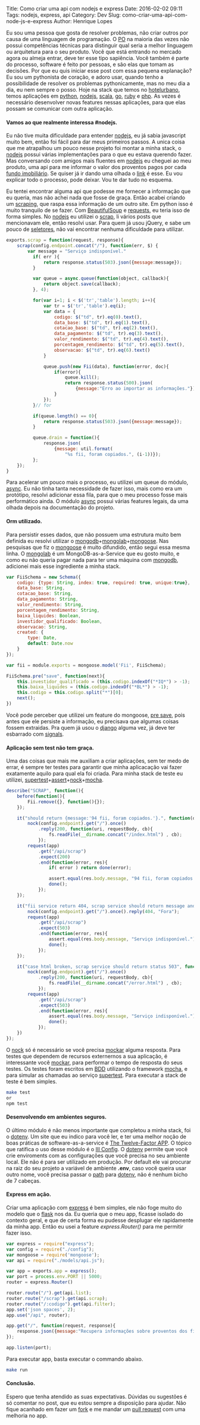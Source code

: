 Title: Como criar uma api com nodejs e express
Date: 2016-02-02 09:11
Tags: nodejs, express, api
Category: Dev
Slug: como-criar-uma-api-com-node-js-e-express
Author: Henrique Lopes

Eu sou uma pessoa que gosta de resolver problemas, não criar outros por causa de uma linguagem de programação. O [PO](http://www.desenvolvimentoagil.com.br/scrum/product_owner) na maioria das vezes não possui competências técnicas para distinguir qual seria a melhor linguagem ou arquitetura para o seu produto. Você que está entrando no mercado agora ou almeja entrar, deve ter esse tipo sapiência. Você também é parte do processo, software é feito por pessoas, e são elas que tomam as decisões. Por que eu quis iniciar esse post com essa pequena explanação? Eu sou um pythonista de coração, e adoro usar, quando tenho a possibilidade de resolver os problemas pythonicamente, mas no meu dia a dia, eu nem sempre o posso. Hoje na stack que temos no [hotelurbano](https://www.hotelurbano.com/), temos aplicações em [python](https://www.python.org), [nodejs](https://nodejs.org/en/), [scala](http://www.scala-lang.org/), [go](https://golang.org), [ruby](https://www.ruby-lang.org/pt/) e [php](https://secure.php.net/manual/pt_BR/index.php). As vezes é necessário desenvolver novas features nessas aplicações, para que elas possam se comunicar com outra aplicação.


#### Vamos ao que realmente interessa #nodejs.

Eu não tive muita dificuldade para entender [nodejs](https://nodejs.org/en/), eu já sabia javascript muito bem, então foi fácil para dar meus primeiros passos. A unica coisa que me atrapalhou um pouco nesse projeto foi montar a minha stack, o [nodejs](https://nodejs.org/en/) possui várias implementações para o que eu estava querendo fazer. Mas conversando com amigos mais fluentes em [nodejs](https://nodejs.org/en/) eu cheguei ao meu produto, uma api para me informar o valor dos proventos pagos por cada [fundo imobiliário](http://www.fundoimobiliario.com.br/). Se quiser já ir dando uma olhada o [link](https://github.com/riquellopes/fii) é esse. Eu vou explicar todo o processo, pode deixar. Vou te dar tudo no esquema.


Eu tentei encontrar alguma api que podesse me fornecer a informação que eu queria, mas não achei nada que fosse de graça. Então acabei criando um [scraping](https://pt.wikipedia.org/wiki/Data_scraping), que raspa essa informação de um outro site. Em python isso é muito tranquilo de se fazer. Com [BeautifulSoup](http://www.crummy.com/software/BeautifulSoup/) e [requests](http://docs.python-requests.org/en/latest/), eu teria isso de forma simples. No [nodejs](https://nodejs.org/en/) eu utilizei o [scrap](https://www.npmjs.com/package/scrap), li vários posts que mencionavam ele, então resolvi usar. Para quem já usou jQuery, e sabe um pouco de [seletores](https://api.jquery.com/category/selectors/), não vai encontrar nenhuma dificuldade para utilizar.

```javascript
exports.scrap = function(request, response){
    scrap(config.endpoint.concat("/"), function(err, $) {
        var message = "Serviço indisponível."
          if( err ){
              return response.status(503).json({message:message});
          }

          var queue = async.queue(function(object, callback){
              return object.save(callback);
          }, 4);

          for(var i=1; i < $('tr','table').length; i++){
              var tr = $('tr','table').eq(i);
              var data = {
                  codigo: $("td", tr).eq(0).text(),
                  data_base: $("td", tr).eq(1).text(),
                  cotacao_base: $("td", tr).eq(2).text(),
                  data_pagamento: $("td", tr).eq(3).text(),
                  valor_rendimento: $("td", tr).eq(4).text(),
                  porcentagem_rendimento: $("td", tr).eq(5).text(),
                  observacao: $("td", tr).eq(6).text()
              }

              queue.push(new Fii(data), function(error, doc){
                  if(error){
                      queue.kill();
                      return response.status(500).json(
                          {message:"Erro ao importar as informações."});
                  }
              });
          }// for

          if(queue.length() == 0){
              return response.status(503).json({message:message});
          }

          queue.drain = function(){
              response.json(
                  {message: util.format(
                      "%s fii, foram copiados.", (i-1))});
          };
    });
}
```
Para acelerar um pouco mais o processo, eu utilizei um queue do módulo, [async](https://github.com/caolan/async). Eu não tinha tanta necessidade de fazer isso, mais como era um protótipo, resolvi adicionar essa fila, para que o meu processo fosse mais performático ainda. O módulo [async](https://github.com/caolan/async) possui várias features legais, da uma olhada depois na documentação do projeto.

#### Orm utilizado.

Para persistir esses dados, que não possuem uma estrutura muito bem definida eu resolvi utilizar o [mongodb](https://www.mongodb.org/)+[mongolab](https://mongolab.com/)+[mongoose](http://mongoosejs.com/).
Nas pesquisas que fiz o [mongoose](http://mongoosejs.com/) é muito difundido, então segui essa mesma linha. O [mongolab](https://mongolab.com/) é um MongoDB-as-a-Service que eu gosto muito, e como eu não queria pagar nada para ter uma máquina com [mongodb](https://www.mongodb.org/), adicionei mais esse ingrediente a minha stack.


```javascript
var FiiSchema = new Schema({
    codigo: {type: String, index: true, required: true, unique:true},
    data_base: String,
    cotacao_base: String,
    data_pagamento: String,
    valor_rendimento: String,
    porcentagem_rendimento: String,
    baixa_liquides: Boolean,
    investidor_qualificado: Boolean,
    observacao: String,
    created: {
        type: Date,
        default: Date.now
    }
});

var fii = module.exports = mongoose.model('Fii', FiiSchema);

FiiSchema.pre("save", function(next){
    this.investidor_qualificado = (this.codigo.indexOf("*IQ*") > -1);
    this.baixa_liquides = (this.codigo.indexOf("*BL*") > -1);
    this.codigo = this.codigo.split("*")[0];
    next();
})
```

Você pode perceber que utilizei um feature do mongoose, [pre save](http://mongoosejs.com/docs/middleware.html), pois antes que ele persiste a informação, eu precisava que algumas coisas fossem extraidas. Pra quem já usou o [django](https://www.djangoproject.com) alguma vez, já deve ter esbarrado com [signals](https://docs.djangoproject.com/en/1.9/ref/signals/).


#### Aplicação sem test não tem graça.

Uma das coisas que mais me auxiliam a criar aplicações, sem ter medo de errar, é sempre ter testes para
garantir que minha aplicacação vai fazer exatamente aquilo para qual ela foi criada. Para minha stack de teste eu utilizei,
[supertest](https://www.npmjs.com/package/supertest)+[assert](https://www.npmjs.com/package/assert)+[nock](https://www.npmjs.com/package/nock)+[mocha](https://github.com/mochajs/mocha).

```javascript
describe("SCRAP", function(){
    before(function(){
        Fii.remove({}, function(){});
    });

    it("should return {message:'94 fii, foram copiados.'}.", function(done){
        nock(config.endpoint).get("/").once()
            .reply(200, function(uri, requestBody, cb){
                fs.readFile(__dirname.concat("/index.html") , cb);
            });
        request(app)
            .get("/api/scrap")
            .expect(200)
            .end(function(error, res){
                if( error ) return done(error);

                assert.equal(res.body.message, "94 fii, foram copiados.");
                done();
            });
    });

    it("fii service return 404, scrap service should return message and status 503.", function(done){
        nock(config.endpoint).get("/").once().reply(404, "Fora");
        request(app)
            .get("/api/scrap")
            .expect(503)
            .end(function(error, res){
                assert.equal(res.body.message, "Serviço indisponível.");
                done();
            });
    });

    it("case html broken, scrap service should return status 503", function(done){
        nock(config.endpoint).get("/").once()
            .reply(200, function(uri, requestBody, cb){
                fs.readFile(__dirname.concat("/error.html") , cb);
            });
        request(app)
            .get("/api/scrap")
            .expect(503)
            .end(function(error, res){
                assert.equal(res.body.message, "Serviço indisponível.");
                done();
            });
    })
});
```

O [nock](https://www.npmjs.com/package/nock) só é necessário se você precisa [mockar](https://pt.wikipedia.org/wiki/Objeto_Mock) alguma resposta.
Para testes que dependem de recursos externernos a sua aplicação, é interessante você [mockar](https://pt.wikipedia.org/wiki/Objeto_Mock), para performar o tempo de resposta do seus testes.
Os testes foram escritos em [BDD](https://pt.wikipedia.org/wiki/Behavior_Driven_Development) utilizando o framework [mocha](https://github.com/mochajs/mocha), e para simular as chamadas ao serviço [supertest](https://www.npmjs.com/package/supertest). Para executar a stack de teste é bem simples.

```bash
make test
or
npm test
```

#### Desenvolvendo em ambientes seguros.

O último módulo é não menos importante que completou a minha stack, foi o [dotenv](https://www.npmjs.com/package/dotenv). Um site que eu indico para você ler, e ter uma melhor noção de boas práticas de software-as-a-service é [The Twelve-Factor APP](http://12factor.net). O tópico que ratifica
o uso desse módulo é o [III Config](http://12factor.net/config). O [dotenv](https://www.npmjs.com/package/dotenv) permite que você crie enviroments com as configurações que você precisa no seu ambiente local. Ele não é para ser utilizado em produção. Por default ele vai procurar na raiz
do seu projeto a variável de ambiente **.env**, caso você queira usar outro nome, você precisa passar o [path](https://www.npmjs.com/package/dotenv#path) para [dotenv](https://www.npmjs.com/package/dotenv), não é nenhum bicho de 7 cabeças.


#### Express em ação.

Criar uma aplicação com [express](http://expressjs.com/) é bem simples, ele não foge muito do
modelo que o [flask](http://flask.pocoo.org/) nos da. Eu queria que o meu app, ficasse isolado
do contexto geral, e que de certa forma eu pudesse desplugar ele rapidamente da minha app. Então
eu usei a feature *express.Router()* para me permitir fazer isso.

```javascript
var express = require("express");
var config = require("./config");
var mongoose = require('mongoose');
var api = require("./models/api.js");

var app = exports.app = express();
var port = process.env.PORT || 5000;
router = express.Router()

router.route("/").get(api.list);
router.route("/scrap").get(api.scrap);
router.route("/:codigo").get(api.filter);
app.set('json spaces', 2);
app.use("/api", router);

app.get("/", function(request, response){
    response.json({message:"Recupera informações sobre proventos dos fii"});
});

app.listen(port);
```

Para executar app, basta executar o commando abaixo.

```bash
make run
```

#### Conclusão.

Espero que tenha atendido as suas expectativas. Dúvidas ou sugestões é só comentar no post, que eu
estou sempre a disposição para ajudar. Não fique acanhado em fazer um [fork](https://help.github.com/articles/fork-a-repo/) e me mandar um [pull request](https://help.github.com/articles/using-pull-requests/) com uma melhoria no app.
